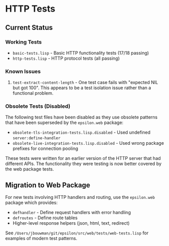 # HTTP Tests

## Current Status

### Working Tests
- `basic-tests.lisp` - Basic HTTP functionality tests (17/18 passing)
- `http-tests.lisp` - HTTP protocol tests (all passing)

### Known Issues
1. `test-extract-content-length` - One test case fails with "expected NIL but got 100". This appears to be a test isolation issue rather than a functional problem.

### Obsolete Tests (Disabled)
The following test files have been disabled as they use obsolete patterns that have been superseded by the `epsilon.web` package:

- `obsolete-tls-integration-tests.lisp.disabled` - Used undefined `server:define-handler` 
- `obsolete-live-integration-tests.lisp.disabled` - Used wrong package prefixes for connection pooling

These tests were written for an earlier version of the HTTP server that had different APIs. The functionality they were testing is now better covered by the web package tests.

## Migration to Web Package

For new tests involving HTTP handlers and routing, use the `epsilon.web` package which provides:
- `defhandler` - Define request handlers with error handling
- `defroutes` - Define route tables
- Higher-level response helpers (json, html, text, redirect)

See `/Users/jbouwman/git/epsilon/src/web/tests/web-tests.lisp` for examples of modern test patterns.